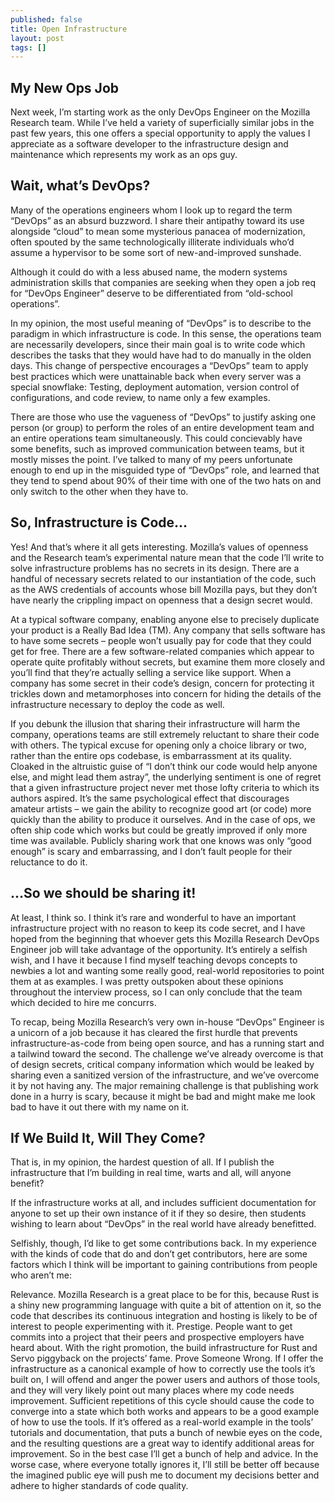 ```yaml
---
published: false
title: Open Infrastructure
layout: post
tags: []
---
```


## My New Ops Job

Next week, I&rsquo;m starting work as the only DevOps Engineer on the Mozilla Research team. While I&rsquo;ve held a variety of superficially similar jobs in the past few years, this one offers a special opportunity to apply the values I appreciate as a software developer to the infrastructure design and maintenance which represents my work as an ops guy.

## Wait, what&rsquo;s DevOps?

Many of the operations engineers whom I look up to regard the term &ldquo;DevOps&rdquo; as an absurd buzzword. I share their antipathy toward its use alongside &ldquo;cloud&rdquo; to mean some mysterious panacea of modernization, often spouted by the same technologically illiterate individuals who&rsquo;d assume a hypervisor to be some sort of new-and-improved sunshade.

Although it could do with a less abused name, the modern systems administration skills that companies are seeking when they open a job req for &ldquo;DevOps Engineer&rdquo; deserve to be differentiated from &ldquo;old-school operations&rdquo;.

In my opinion, the most useful meaning of &ldquo;DevOps&rdquo; is to describe to the paradigm in which infrastructure is code. In this sense, the operations team are necessarily developers, since their main goal is to write code which describes the tasks that they would have had to do manually in the olden days. This change of perspective encourages a &ldquo;DevOps&rdquo; team to apply best practices which were unattainable back when every server was a special snowflake: Testing, deployment automation, version control of configurations, and code review, to name only a few examples.

There are those who use the vagueness of &ldquo;DevOps&rdquo; to justify asking one person (or group) to perform the roles of an entire development team and an entire operations team simultaneously. This could concievably have some benefits, such as improved communication between teams, but it mostly misses the point. I&rsquo;ve talked to many of my peers unfortunate enough to end up in the misguided type of &ldquo;DevOps&rdquo; role, and learned that they tend to spend about 90% of their time with one of the two hats on and only switch to the other when they have to.

## So, Infrastructure is Code...

Yes! And that&rsquo;s where it all gets interesting. Mozilla&rsquo;s values of openness and the Research team&rsquo;s experimental nature mean that the code I&rsquo;ll write to solve infrastructure problems has no secrets in its design. There are a handful of necessary secrets related to our instantiation of the code, such as the AWS credentials of accounts whose bill Mozilla pays, but they don&rsquo;t have nearly the crippling impact on openness that a design secret would.

At a typical software company, enabling anyone else to precisely duplicate your product is a Really Bad Idea (TM). Any company that sells software has to have some secrets &ndash; people won&rsquo;t usually pay for code that they could get for free. There are a few software-related companies which appear to operate quite profitably without secrets, but examine them more closely and you&rsquo;ll find that they&rsquo;re actually selling a service like support. When a company has some secret in their code&rsquo;s design, concern for protecting it trickles down and metamorphoses into concern for hiding the details of the infrastructure necessary to deploy the code as well.

If you debunk the illusion that sharing their infrastructure will harm the company, operations teams are still extremely reluctant to share their code with others. The typical excuse for opening only a choice library or two, rather than the entire ops codebase, is embarrassment at its quality. Cloaked in the altruistic guise of &ldquo;I don&rsquo;t think our code would help anyone else, and might lead them astray&rdquo;, the underlying sentiment is one of regret that a given infrastructure project never met those lofty criteria to which its authors aspired. It&rsquo;s the same psychological effect that discourages amateur artists &ndash; we gain the ability to recognize good art (or code) more quickly than the ability to produce it ourselves. And in the case of ops, we often ship code which works but could be greatly improved if only more time was available. Publicly sharing work that one knows was only &ldquo;good enough&rdquo; is scary and embarrassing, and I don&rsquo;t fault people for their reluctance to do it.

## ...So we should be sharing it!

At least, I think so. I think it&rsquo;s rare and wonderful to have an important infrastructure project with no reason to keep its code secret, and I have hoped from the beginning that whoever gets this Mozilla Research DevOps Engineer job will take advantage of the opportunity. It&rsquo;s entirely a selfish wish, and I have it because I find myself teaching devops concepts to newbies a lot and wanting some really good, real-world repositories to point them at as examples. I was pretty outspoken about these opinions throughout the interview process, so I can only conclude that the team which decided to hire me concurrs.

To recap, being Mozilla Research&rsquo;s very own in-house &ldquo;DevOps&rdquo; Engineer is a unicorn of a job because it has cleared the first hurdle that prevents infrastructure-as-code from being open source, and has a running start and a tailwind toward the second. The challenge we&rsquo;ve already overcome is that of design secrets, critical company information which would be leaked by sharing even a sanitized version of the infrastructure, and we&rsquo;ve overcome it by not having any. The major remaining challenge is that publishing work done in a hurry is scary, because it might be bad and might make me look bad to have it out there with my name on it.

## If We Build It, Will They Come?

That is, in my opinion, the hardest question of all. If I publish the infrastructure that I&rsquo;m building in real time, warts and all, will anyone benefit?

If the infrastructure works at all, and includes sufficient documentation for anyone to set up their own instance of it if they so desire, then students wishing to learn about &ldquo;DevOps&rdquo; in the real world have already benefitted.

Selfishly, though, I&rsquo;d like to get some contributions back. In my experience with the kinds of code that do and don&rsquo;t get contributors, here are some factors which I think will be important to gaining contributions from people who aren&rsquo;t me:

Relevance. Mozilla Research is a great place to be for this, because Rust is a shiny new programming language with quite a bit of attention on it, so the code that describes its continuous integration and hosting is likely to be of interest to people experimenting with it. Prestige. People want to get commits into a project that their peers and prospective employers have heard about. With the right promotion, the build infrastructure for Rust and Servo piggyback on the projects&rsquo; fame. Prove Someone Wrong. If I offer the infrastructure as a canonical example of how to correctly use the tools it&rsquo;s built on, I will offend and anger the power users and authors of those tools, and they will very likely point out many places where my code needs improvement. Sufficient repetitions of this cycle should cause the code to converge into a state which both works and appears to be a good example of how to use the tools. If it&rsquo;s offered as a real-world example in the tools&rsquo; tutorials and documentation, that puts a bunch of newbie eyes on the code, and the resulting questions are a great way to identify additional areas for improvement. So in the best case I&rsquo;ll get a bunch of help and advice. In the worse case, where everyone totally ignores it, I&rsquo;ll still be better off because the imagined public eye will push me to document my decisions better and adhere to higher standards of code quality.